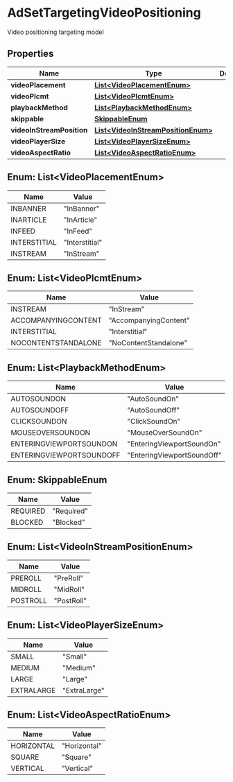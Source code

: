 

# AdSetTargetingVideoPositioning

Video positioning targeting model

## Properties

| Name | Type | Description | Notes |
|------------ | ------------- | ------------- | -------------|
|**videoPlacement** | [**List&lt;VideoPlacementEnum&gt;**](#List&lt;VideoPlacementEnum&gt;) |  |  [optional] |
|**videoPlcmt** | [**List&lt;VideoPlcmtEnum&gt;**](#List&lt;VideoPlcmtEnum&gt;) |  |  [optional] |
|**playbackMethod** | [**List&lt;PlaybackMethodEnum&gt;**](#List&lt;PlaybackMethodEnum&gt;) |  |  [optional] |
|**skippable** | [**SkippableEnum**](#SkippableEnum) |  |  [optional] |
|**videoInStreamPosition** | [**List&lt;VideoInStreamPositionEnum&gt;**](#List&lt;VideoInStreamPositionEnum&gt;) |  |  [optional] |
|**videoPlayerSize** | [**List&lt;VideoPlayerSizeEnum&gt;**](#List&lt;VideoPlayerSizeEnum&gt;) |  |  [optional] |
|**videoAspectRatio** | [**List&lt;VideoAspectRatioEnum&gt;**](#List&lt;VideoAspectRatioEnum&gt;) |  |  [optional] |



## Enum: List&lt;VideoPlacementEnum&gt;

| Name | Value |
|---- | -----|
| INBANNER | &quot;InBanner&quot; |
| INARTICLE | &quot;InArticle&quot; |
| INFEED | &quot;InFeed&quot; |
| INTERSTITIAL | &quot;Interstitial&quot; |
| INSTREAM | &quot;InStream&quot; |



## Enum: List&lt;VideoPlcmtEnum&gt;

| Name | Value |
|---- | -----|
| INSTREAM | &quot;InStream&quot; |
| ACCOMPANYINGCONTENT | &quot;AccompanyingContent&quot; |
| INTERSTITIAL | &quot;Interstitial&quot; |
| NOCONTENTSTANDALONE | &quot;NoContentStandalone&quot; |



## Enum: List&lt;PlaybackMethodEnum&gt;

| Name | Value |
|---- | -----|
| AUTOSOUNDON | &quot;AutoSoundOn&quot; |
| AUTOSOUNDOFF | &quot;AutoSoundOff&quot; |
| CLICKSOUNDON | &quot;ClickSoundOn&quot; |
| MOUSEOVERSOUNDON | &quot;MouseOverSoundOn&quot; |
| ENTERINGVIEWPORTSOUNDON | &quot;EnteringViewportSoundOn&quot; |
| ENTERINGVIEWPORTSOUNDOFF | &quot;EnteringViewportSoundOff&quot; |



## Enum: SkippableEnum

| Name | Value |
|---- | -----|
| REQUIRED | &quot;Required&quot; |
| BLOCKED | &quot;Blocked&quot; |



## Enum: List&lt;VideoInStreamPositionEnum&gt;

| Name | Value |
|---- | -----|
| PREROLL | &quot;PreRoll&quot; |
| MIDROLL | &quot;MidRoll&quot; |
| POSTROLL | &quot;PostRoll&quot; |



## Enum: List&lt;VideoPlayerSizeEnum&gt;

| Name | Value |
|---- | -----|
| SMALL | &quot;Small&quot; |
| MEDIUM | &quot;Medium&quot; |
| LARGE | &quot;Large&quot; |
| EXTRALARGE | &quot;ExtraLarge&quot; |



## Enum: List&lt;VideoAspectRatioEnum&gt;

| Name | Value |
|---- | -----|
| HORIZONTAL | &quot;Horizontal&quot; |
| SQUARE | &quot;Square&quot; |
| VERTICAL | &quot;Vertical&quot; |



